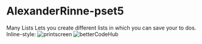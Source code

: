 # AlexanderRinne-pset5
Many Lists
Lets you create different lists in which you can save your to dos.
Inline-style: 
![printscreen](https://cloud.githubusercontent.com/assets/27211421/26198425/4440fd56-3bc6-11e7-8c7a-d16bb6adc7f8.png)
![betterCodeHub](https://cloud.githubusercontent.com/assets/27211421/26199608/f4781372-3bca-11e7-96ba-4374bc7ed70b.png)
